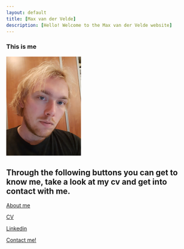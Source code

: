 ```yaml
---
layout: default
title: [Max van der Velde]
description: [Hello! Welcome to the Max van der Velde website]
---
```

### This is me
<img src="Picture.jpg" width="200"/>


## Through the following buttons you can get to know me, take a look at my cv and get into contact with me.

[About me](https://maxvandervelde.github.io/About%20me/me) 


[CV](https://maxvandervelde.github.io/CV/CV)  


[Linkedin](https://www.linkedin.com/in/max-van-der-velde-9a6990121/)


[Contact me!](mailto:m.e.vandervelde@uu.nl)
